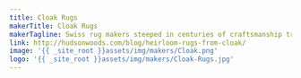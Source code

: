 ```yaml
---
title: Cloak Rugs
makerTitle: Cloak Rugs
makerTagline: Swiss rug makers steeped in centuries of craftsmanship tradition
link: http://hudsonwoods.com/blog/heirloom-rugs-from-cloak/
image: '{{ _site_root }}assets/img/makers/Cloak.png'
logo: '{{ _site_root }}assets/img/makers/Cloak-Rugs.jpg'
---
```

